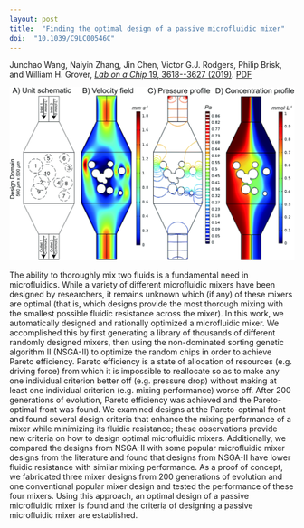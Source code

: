 ```yaml
---
layout: post
title:  "Finding the optimal design of a passive microfluidic mixer"
doi:  "10.1039/C9LC00546C"
---
```


Junchao Wang, Naiyin Zhang, Jin Chen, Victor G.J. Rodgers, Philip Brisk, and William H. Grover, [*Lab on a Chip* 19, 3618--3627 (2019)](https://pubs.rsc.org/en/content/articlelanding/2019/lc/c9lc00546c).  [PDF](/assets/optimal-mixers.pdf)

<img src="/assets/optimal-mixers.gif">

The ability to thoroughly mix two fluids is a fundamental need in microfluidics. While a variety of different microfluidic mixers have been designed by researchers, it remains unknown which (if any) of these mixers are optimal (that is, which designs provide the most thorough mixing with the smallest possible fluidic resistance across the mixer). In this work, we automatically designed and rationally optimized a microfluidic mixer. We accomplished this by first generating a library of thousands of different randomly designed mixers, then using the non-dominated sorting genetic algorithm II (NSGA-II) to optimize the random chips in order to achieve Pareto efficiency. Pareto efficiency is a state of allocation of resources (e.g. driving force) from which it is impossible to reallocate so as to make any one individual criterion better off (e.g. pressure drop) without making at least one individual criterion (e.g. mixing performance) worse off. After 200 generations of evolution, Pareto efficiency was achieved and the Pareto-optimal front was found. We examined designs at the Pareto-optimal front and found several design criteria that enhance the mixing performance of a mixer while minimizing its fluidic resistance; these observations provide new criteria on how to design optimal microfluidic mixers. Additionally, we compared the designs from NSGA-II with some popular microfluidic mixer designs from the literature and found that designs from NSGA-II have lower fluidic resistance with similar mixing performance. As a proof of concept, we fabricated three mixer designs from 200 generations of evolution and one conventional popular mixer design and tested the performance of these four mixers. Using this approach, an optimal design of a passive microfluidic mixer is found and the criteria of designing a passive microfluidic mixer are established.